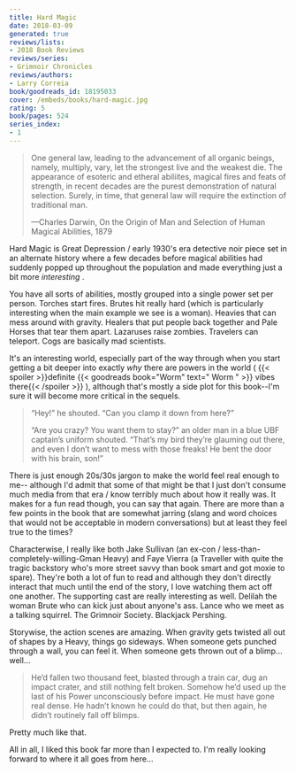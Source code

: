 ```yaml
---
title: Hard Magic
date: 2018-03-09
generated: true
reviews/lists:
- 2018 Book Reviews
reviews/series:
- Grimnoir Chronicles
reviews/authors:
- Larry Correia
book/goodreads_id: 18195033
cover: /embeds/books/hard-magic.jpg
rating: 5
book/pages: 524
series_index:
- 1
---
```

>  One general law, leading to the advancement of all organic beings, namely, multiply, vary, let the strongest live and the weakest die. The appearance of esoteric and etheral abiliites, magical fires and feats of strength, in recent decades are the purest demonstration of natural selection. Surely, in time, that general law will require the extinction of traditional man.  
>
>  —Charles Darwin, On the Origin of Man and Selection of Human Magical Abilities, 1879  

<!--more-->

Hard Magic is Great Depression / early 1930's era detective noir piece set in an alternate history where a few decades before magical abilities had suddenly popped up throughout the population and made everything just a bit more _interesting_ .  

You have all sorts of abilities, mostly grouped into a single power set per person. Torches start fires. Brutes hit really hard (which is particularly interesting when the main example we see is a woman). Heavies that can mess around with gravity. Healers that put people back together and Pale Horses that tear them apart. Lazaruses raise zombies. Travelers can teleport. Cogs are basically mad scientists.  

It's an interesting world, especially part of the way through when you start getting a bit deeper into exactly _why_ there are powers in the world (  {{< spoiler >}}definite {{< goodreads book="Worm" text=" Worm " >}} vibes there{{< /spoiler >}}  ), although that's mostly a side plot for this book--I'm sure it will become more critical in the sequels.  

>  “Hey!” he shouted. “Can you clamp it down from here?”  
>
>  “Are you crazy? You want them to stay?” an older man in a blue UBF captain’s uniform shouted. “That’s my bird they’re glauming out there, and even I don’t want to mess with those freaks! He bent the door with his brain, son!”  

There is just enough 20s/30s jargon to make the world feel real enough to me-- although I'd admit that some of that might be that I just don't consume much media from that era / know terribly much about how it really was. It makes for a fun read though, you can say that again. There are more than a few points in the book that are somewhat jarring (slang and word choices that would not be acceptable in modern conversations) but at least they feel true to the times?  

Characterwise, I really like both Jake Sullivan (an ex-con / less-than- completely-willing-Gman Heavy) and Faye Vierra (a Traveller with quite the tragic backstory who's more street savvy than book smart and got moxie to spare). They're both a lot of fun to read and although they don't directly interact that much until the end of the story, I love watching them act off one another. The supporting cast are really interesting as well. Delilah the woman Brute who can kick just about anyone's ass. Lance who we meet as a talking squirrel. The Grimnoir Society. Blackjack Pershing.  

Storywise, the action scenes are amazing. When gravity gets twisted all out of shapes by a Heavy, things go sideways. When someone gets punched through a wall, you can feel it. When someone gets thrown out of a blimp... well...  

> He’d fallen two thousand feet, blasted through a train car, dug an impact crater, and still nothing felt broken. Somehow he’d used up the last of his Power unconsciously before impact. He must have gone real dense. He hadn’t known he could do that, but then again, he didn’t routinely fall off blimps.

Pretty much like that.  

All in all, I liked this book far more than I expected to. I'm really looking forward to where it all goes from here...